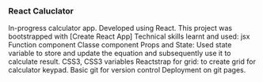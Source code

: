 ### React Caluclator
In-progress calculator app. Developed using React.
This project was bootstrapped with [Create React App]
Technical skills learnt and used:
  jsx
  Function component
  Classe component
  Props and State: Used state variable to store and update the equation and subsequently use it to calculate result.
  CSS3, CSS3 variables
  Reactstrap for grid: to create grid for calculator keypad.
  Basic git for version control
  Deployment on git pages.
